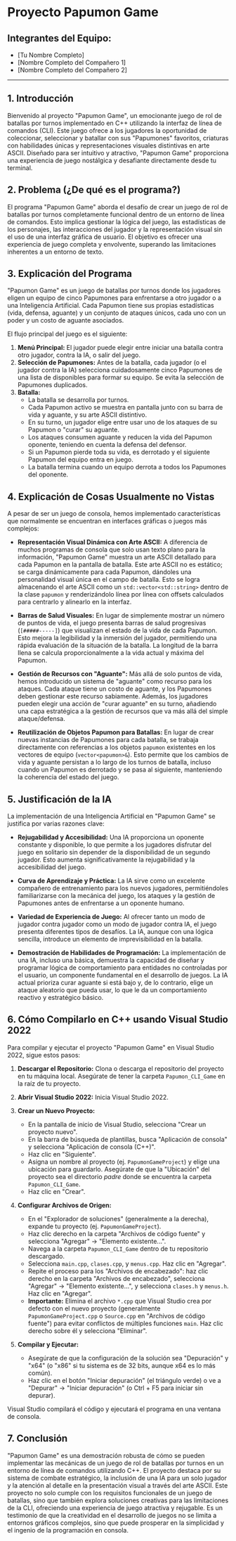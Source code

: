 # Proyecto Papumon Game

## Integrantes del Equipo:
* [Tu Nombre Completo]
* [Nombre Completo del Compañero 1]
* [Nombre Completo del Compañero 2]

---

## 1. Introducción

Bienvenido al proyecto "Papumon Game", un emocionante juego de rol de batallas por turnos implementado en C++ utilizando la interfaz de línea de comandos (CLI). Este juego ofrece a los jugadores la oportunidad de coleccionar, seleccionar y batallar con sus "Papumones" favoritos, criaturas con habilidades únicas y representaciones visuales distintivas en arte ASCII. Diseñado para ser intuitivo y atractivo, "Papumon Game" proporciona una experiencia de juego nostálgica y desafiante directamente desde tu terminal.

## 2. Problema (¿De qué es el programa?)

El programa "Papumon Game" aborda el desafío de crear un juego de rol de batallas por turnos completamente funcional dentro de un entorno de línea de comandos. Esto implica gestionar la lógica del juego, las estadísticas de los personajes, las interacciones del jugador y la representación visual sin el uso de una interfaz gráfica de usuario. El objetivo es ofrecer una experiencia de juego completa y envolvente, superando las limitaciones inherentes a un entorno de texto.

## 3. Explicación del Programa

"Papumon Game" es un juego de batallas por turnos donde los jugadores eligen un equipo de cinco Papumones para enfrentarse a otro jugador o a una Inteligencia Artificial. Cada Papumon tiene sus propias estadísticas (vida, defensa, aguante) y un conjunto de ataques únicos, cada uno con un poder y un costo de aguante asociados.

El flujo principal del juego es el siguiente:
1.  **Menú Principal:** El jugador puede elegir entre iniciar una batalla contra otro jugador, contra la IA, o salir del juego.
2.  **Selección de Papumones:** Antes de la batalla, cada jugador (o el jugador contra la IA) selecciona cuidadosamente cinco Papumones de una lista de disponibles para formar su equipo. Se evita la selección de Papumones duplicados.
3.  **Batalla:**
    * La batalla se desarrolla por turnos.
    * Cada Papumon activo se muestra en pantalla junto con su barra de vida y aguante, y su arte ASCII distintivo.
    * En su turno, un jugador elige entre usar uno de los ataques de su Papumon o "curar" su aguante.
    * Los ataques consumen aguante y reducen la vida del Papumon oponente, teniendo en cuenta la defensa del defensor.
    * Si un Papumon pierde toda su vida, es derrotado y el siguiente Papumon del equipo entra en juego.
    * La batalla termina cuando un equipo derrota a todos los Papumones del oponente.

## 4. Explicación de Cosas Usualmente no Vistas

A pesar de ser un juego de consola, hemos implementado características que normalmente se encuentran en interfaces gráficas o juegos más complejos:

* **Representación Visual Dinámica con Arte ASCII:** A diferencia de muchos programas de consola que solo usan texto plano para la información, "Papumon Game" muestra un arte ASCII detallado para cada Papumon en la pantalla de batalla. Este arte ASCII no es estático; se carga dinámicamente para cada Papumon, dándoles una personalidad visual única en el campo de batalla. Esto se logra almacenando el arte ASCII como un `std::vector<std::string>` dentro de la clase `papumon` y renderizándolo línea por línea con offsets calculados para centrarlo y alinearlo en la interfaz.

* **Barras de Salud Visuales:** En lugar de simplemente mostrar un número de puntos de vida, el juego presenta barras de salud progresivas (`[#####-----]`) que visualizan el estado de la vida de cada Papumon. Esto mejora la legibilidad y la inmersión del jugador, permitiendo una rápida evaluación de la situación de la batalla. La longitud de la barra llena se calcula proporcionalmente a la vida actual y máxima del Papumon.

* **Gestión de Recursos con "Aguante":** Más allá de solo puntos de vida, hemos introducido un sistema de "aguante" como recurso para los ataques. Cada ataque tiene un costo de aguante, y los Papumones deben gestionar este recurso sabiamente. Además, los jugadores pueden elegir una acción de "curar aguante" en su turno, añadiendo una capa estratégica a la gestión de recursos que va más allá del simple ataque/defensa.

* **Reutilización de Objetos Papumon para Batallas:** En lugar de crear nuevas instancias de Papumones para cada batalla, se trabaja directamente con referencias a los objetos `papumon` existentes en los vectores de equipo (`vector<papumon>&`). Esto permite que los cambios de vida y aguante persistan a lo largo de los turnos de batalla, incluso cuando un Papumon es derrotado y se pasa al siguiente, manteniendo la coherencia del estado del juego.

## 5. Justificación de la IA

La implementación de una Inteligencia Artificial en "Papumon Game" se justifica por varias razones clave:

* **Rejugabilidad y Accesibilidad:** Una IA proporciona un oponente constante y disponible, lo que permite a los jugadores disfrutar del juego en solitario sin depender de la disponibilidad de un segundo jugador. Esto aumenta significativamente la rejugabilidad y la accesibilidad del juego.

* **Curva de Aprendizaje y Práctica:** La IA sirve como un excelente compañero de entrenamiento para los nuevos jugadores, permitiéndoles familiarizarse con la mecánica del juego, los ataques y la gestión de Papumones antes de enfrentarse a un oponente humano.

* **Variedad de Experiencia de Juego:** Al ofrecer tanto un modo de jugador contra jugador como un modo de jugador contra IA, el juego presenta diferentes tipos de desafíos. La IA, aunque con una lógica sencilla, introduce un elemento de imprevisibilidad en la batalla.

* **Demostración de Habilidades de Programación:** La implementación de una IA, incluso una básica, demuestra la capacidad de diseñar y programar lógica de comportamiento para entidades no controladas por el usuario, un componente fundamental en el desarrollo de juegos. La IA actual prioriza curar aguante si está bajo y, de lo contrario, elige un ataque aleatorio que pueda usar, lo que le da un comportamiento reactivo y estratégico básico.

## 6. Cómo Compilarlo en C++ usando Visual Studio 2022

Para compilar y ejecutar el proyecto "Papumon Game" en Visual Studio 2022, sigue estos pasos:

1.  **Descargar el Repositorio:** Clona o descarga el repositorio del proyecto en tu máquina local. Asegúrate de tener la carpeta `Papumon_CLI_Game` en la raíz de tu proyecto.

2.  **Abrir Visual Studio 2022:** Inicia Visual Studio 2022.

3.  **Crear un Nuevo Proyecto:**
    * En la pantalla de inicio de Visual Studio, selecciona "Crear un proyecto nuevo".
    * En la barra de búsqueda de plantillas, busca "Aplicación de consola" y selecciona "Aplicación de consola (C++)".
    * Haz clic en "Siguiente".
    * Asigna un nombre al proyecto (ej. `PapumonGameProject`) y elige una ubicación para guardarlo. Asegúrate de que la "Ubicación" del proyecto sea el directorio *padre* donde se encuentra la carpeta `Papumon_CLI_Game`.
    * Haz clic en "Crear".

4.  **Configurar Archivos de Origen:**
    * En el "Explorador de soluciones" (generalmente a la derecha), expande tu proyecto (ej. `PapumonGameProject`).
    * Haz clic derecho en la carpeta "Archivos de código fuente" y selecciona "Agregar" -> "Elemento existente...".
    * Navega a la carpeta `Papumon_CLI_Game` dentro de tu repositorio descargado.
    * Selecciona `main.cpp`, `clases.cpp`, y `menus.cpp`. Haz clic en "Agregar".
    * Repite el proceso para los "Archivos de encabezado": haz clic derecho en la carpeta "Archivos de encabezado", selecciona "Agregar" -> "Elemento existente...", y selecciona `clases.h` y `menus.h`. Haz clic en "Agregar".
    * **Importante:** Elimina el archivo `*.cpp` que Visual Studio crea por defecto con el nuevo proyecto (generalmente `PapumonGameProject.cpp` o `Source.cpp` en "Archivos de código fuente") para evitar conflictos de múltiples funciones `main`. Haz clic derecho sobre él y selecciona "Eliminar".

5.  **Compilar y Ejecutar:**
    * Asegúrate de que la configuración de la solución sea "Depuración" y "x64" (o "x86" si tu sistema es de 32 bits, aunque x64 es lo más común).
    * Haz clic en el botón "Iniciar depuración" (el triángulo verde) o ve a "Depurar" -> "Iniciar depuración" (o Ctrl + F5 para iniciar sin depurar).

Visual Studio compilará el código y ejecutará el programa en una ventana de consola.

## 7. Conclusión

"Papumon Game" es una demostración robusta de cómo se pueden implementar las mecánicas de un juego de rol de batallas por turnos en un entorno de línea de comandos utilizando C++. El proyecto destaca por su sistema de combate estratégico, la inclusión de una IA para un solo jugador y la atención al detalle en la presentación visual a través del arte ASCII. Este proyecto no solo cumple con los requisitos funcionales de un juego de batallas, sino que también explora soluciones creativas para las limitaciones de la CLI, ofreciendo una experiencia de juego atractiva y rejugable. Es un testimonio de que la creatividad en el desarrollo de juegos no se limita a entornos gráficos complejos, sino que puede prosperar en la simplicidad y el ingenio de la programación en consola.
